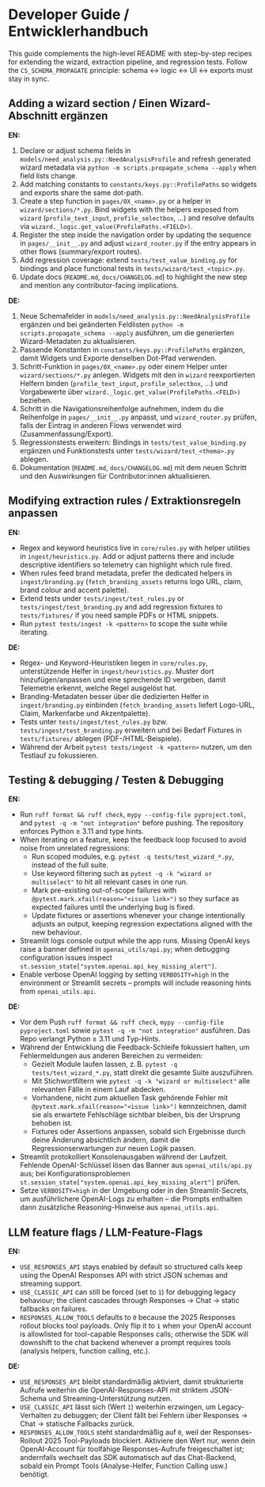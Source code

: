 # Developer Guide / Entwicklerhandbuch

This guide complements the high-level README with step-by-step recipes for
extending the wizard, extraction pipeline, and regression tests. Follow the
`CS_SCHEMA_PROPAGATE` principle: schema ↔ logic ↔ UI ↔ exports must stay in sync.

## Adding a wizard section / Einen Wizard-Abschnitt ergänzen

**EN:**

1. Declare or adjust schema fields in
   `models/need_analysis.py::NeedAnalysisProfile` and refresh generated wizard
   metadata via `python -m scripts.propagate_schema --apply` when field lists
   change.
2. Add matching constants to `constants/keys.py::ProfilePaths` so widgets and
   exports share the same dot-path.
3. Create a step function in `pages/0X_<name>.py` or a helper in
   `wizard/sections/*.py`. Bind widgets with the helpers exposed from `wizard`
   (`profile_text_input`, `profile_selectbox`, …) and resolve defaults via
   `wizard._logic.get_value(ProfilePaths.<FIELD>)`.
4. Register the step inside the navigation order by updating the sequence in
   `pages/__init__.py` and adjust `wizard_router.py` if the entry appears in
   other flows (summary/export routes).
5. Add regression coverage: extend `tests/test_value_binding.py` for bindings and
   place functional tests in `tests/wizard/test_<topic>.py`.
6. Update docs (`README.md`, `docs/CHANGELOG.md`) to highlight the new step and
   mention any contributor-facing implications.

**DE:**

1. Neue Schemafelder in `models/need_analysis.py::NeedAnalysisProfile`
   ergänzen und bei geänderten Feldlisten `python -m scripts.propagate_schema --apply`
   ausführen, um die generierten Wizard-Metadaten zu aktualisieren.
2. Passende Konstanten in `constants/keys.py::ProfilePaths` ergänzen, damit
   Widgets und Exporte denselben Dot-Pfad verwenden.
3. Schritt-Funktion in `pages/0X_<name>.py` oder einem Helper unter
   `wizard/sections/*.py` anlegen. Widgets mit den in `wizard` reexportierten
   Helfern binden (`profile_text_input`, `profile_selectbox`, …) und
   Vorgabewerte über `wizard._logic.get_value(ProfilePaths.<FELD>)` beziehen.
4. Schritt in die Navigationsreihenfolge aufnehmen, indem du die Reihenfolge in
   `pages/__init__.py` anpasst, und `wizard_router.py` prüfen, falls der Eintrag
   in anderen Flows verwendet wird (Zusammenfassung/Export).
5. Regressionstests erweitern: Bindings in `tests/test_value_binding.py`
   ergänzen und Funktionstests unter `tests/wizard/test_<thema>.py` ablegen.
6. Dokumentation (`README.md`, `docs/CHANGELOG.md`) mit dem neuen Schritt und
   den Auswirkungen für Contributor:innen aktualisieren.

## Modifying extraction rules / Extraktionsregeln anpassen

**EN:**

- Regex and keyword heuristics live in `core/rules.py` with helper utilities in
  `ingest/heuristics.py`. Add or adjust patterns there and include descriptive
  identifiers so telemetry can highlight which rule fired.
- When rules feed brand metadata, prefer the dedicated helpers in
  `ingest/branding.py` (`fetch_branding_assets` returns logo URL, claim, brand
  colour and accent palette).
- Extend tests under `tests/ingest/test_rules.py` or
  `tests/ingest/test_branding.py` and add regression fixtures to
  `tests/fixtures/` if you need sample PDFs or HTML snippets.
- Run `pytest tests/ingest -k <pattern>` to scope the suite while iterating.

**DE:**

- Regex- und Keyword-Heuristiken liegen in `core/rules.py`, unterstützende
  Helfer in `ingest/heuristics.py`. Muster dort hinzufügen/anpassen und eine
  sprechende ID vergeben, damit Telemetrie erkennt, welche Regel ausgelöst hat.
- Branding-Metadaten besser über die dedizierten Helfer in
  `ingest/branding.py` einbinden (`fetch_branding_assets` liefert Logo-URL,
  Claim, Markenfarbe und Akzentpalette).
- Tests unter `tests/ingest/test_rules.py` bzw.
  `tests/ingest/test_branding.py` erweitern und bei Bedarf Fixtures in
  `tests/fixtures/` ablegen (PDF-/HTML-Beispiele).
- Während der Arbeit `pytest tests/ingest -k <pattern>` nutzen, um den Testlauf
  zu fokussieren.

## Testing & debugging / Testen & Debugging

**EN:**

- Run `ruff format && ruff check`, `mypy --config-file pyproject.toml`, and
  `pytest -q -m "not integration"` before pushing. The repository enforces
  Python ≥ 3.11 and type hints.
- When iterating on a feature, keep the feedback loop focused to avoid noise
  from unrelated regressions:
  - Run scoped modules, e.g. `pytest -q tests/test_wizard_*.py`, instead of the
    full suite.
  - Use keyword filtering such as `pytest -q -k "wizard or multiselect"` to hit
    all relevant cases in one run.
  - Mark pre-existing out-of-scope failures with
    `@pytest.mark.xfail(reason="<issue link>")` so they surface as expected
    failures until the underlying bug is fixed.
  - Update fixtures or assertions whenever your change intentionally adjusts an
    output, keeping regression expectations aligned with the new behaviour.
- Streamlit logs console output while the app runs. Missing OpenAI keys raise a
  banner defined in `openai_utils/api.py`; when debugging configuration issues
  inspect `st.session_state["system.openai.api_key_missing_alert"]`.
- Enable verbose OpenAI logging by setting `VERBOSITY=high` in the environment
  or Streamlit secrets – prompts will include reasoning hints from
  `openai_utils.api`.

**DE:**

- Vor dem Push `ruff format && ruff check`, `mypy --config-file pyproject.toml`
  sowie `pytest -q -m "not integration"` ausführen. Das Repo verlangt Python ≥
  3.11 und Typ-Hints.
- Während der Entwicklung die Feedback-Schleife fokussiert halten, um
  Fehlermeldungen aus anderen Bereichen zu vermeiden:
  - Gezielt Module laufen lassen, z. B. `pytest -q tests/test_wizard_*.py`,
    statt direkt die gesamte Suite auszuführen.
  - Mit Stichwortfiltern wie `pytest -q -k "wizard or multiselect"` alle
    relevanten Fälle in einem Lauf abdecken.
  - Vorhandene, nicht zum aktuellen Task gehörende Fehler mit
    `@pytest.mark.xfail(reason="<issue link>")` kennzeichnen, damit sie als
    erwartete Fehlschläge sichtbar bleiben, bis der Ursprung behoben ist.
  - Fixtures oder Assertions anpassen, sobald sich Ergebnisse durch deine
    Änderung absichtlich ändern, damit die Regressionserwartungen zur neuen
    Logik passen.
- Streamlit protokolliert Konsolenausgaben während der Laufzeit. Fehlende
  OpenAI-Schlüssel lösen das Banner aus `openai_utils/api.py` aus; bei
  Konfigurationsproblemen `st.session_state["system.openai.api_key_missing_alert"]`
  prüfen.
- Setze `VERBOSITY=high` in der Umgebung oder in den Streamlit-Secrets, um
  ausführlichere OpenAI-Logs zu erhalten – die Prompts enthalten dann zusätzliche
  Reasoning-Hinweise aus `openai_utils.api`.

## LLM feature flags / LLM-Feature-Flags

**EN:**

- `USE_RESPONSES_API` stays enabled by default so structured calls keep using
  the OpenAI Responses API with strict JSON schemas and streaming support.
- `USE_CLASSIC_API` can still be forced (set to `1`) for debugging legacy
  behaviour; the client cascades through Responses → Chat → static fallbacks on
  failures.
- `RESPONSES_ALLOW_TOOLS` defaults to `0` because the 2025 Responses rollout
  blocks tool payloads. Only flip it to `1` when your OpenAI account is
  allowlisted for tool-capable Responses calls; otherwise the SDK will downshift
  to the chat backend whenever a prompt requires tools (analysis helpers,
  function calling, etc.).

**DE:**

- `USE_RESPONSES_API` bleibt standardmäßig aktiviert, damit strukturierte
  Aufrufe weiterhin die OpenAI-Responses-API mit striktem JSON-Schema und
  Streaming-Unterstützung nutzen.
- `USE_CLASSIC_API` lässt sich (Wert `1`) weiterhin erzwingen, um Legacy-
  Verhalten zu debuggen; der Client fällt bei Fehlern über Responses → Chat →
  statische Fallbacks zurück.
- `RESPONSES_ALLOW_TOOLS` steht standardmäßig auf `0`, weil der Responses-
  Rollout 2025 Tool-Payloads blockiert. Aktiviere den Wert nur, wenn dein
  OpenAI-Account für toolfähige Responses-Aufrufe freigeschaltet ist; andernfalls
  wechselt das SDK automatisch auf das Chat-Backend, sobald ein Prompt Tools
  (Analyse-Helfer, Function Calling usw.) benötigt.
